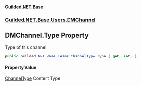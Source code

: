 
#### [Guilded.NET.Base](index 'index')
### [Guilded.NET.Base.Users](index#Guilded_NET_Base_Users 'Guilded.NET.Base.Users').[DMChannel](DMChannel 'Guilded.NET.Base.Users.DMChannel')
## DMChannel.Type Property
Type of this channel.  
```csharp
public Guilded.NET.Base.Teams.ChannelType Type { get; set; }
```

#### Property Value
[ChannelType](ChannelType 'Guilded.NET.Base.Teams.ChannelType')
Content Type
